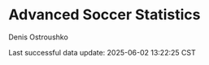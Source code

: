 # Advanced Soccer Statistics
Denis Ostroushko

<!-- gfm -->

Last successful data update: 2025-06-02 13:22:25 CST
